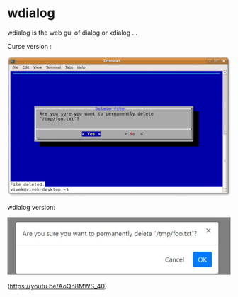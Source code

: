 # wdialog
wdialog is the web gui of dialog or xdialog ...


Curse version : 

![curse screenshot](curseyesno.png)

wdialog version: 

![screenshot](yesno.jpg)


(https://youtu.be/AoQn8MWS_40)


